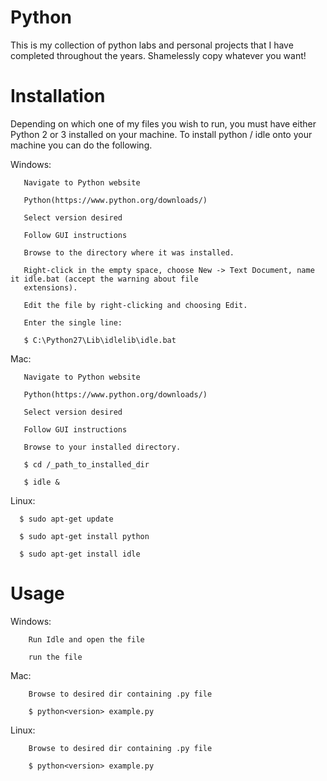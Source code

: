 # Python

This is my collection of python labs and personal projects that I have completed throughout the years. Shamelessly copy whatever you want!  

# Installation 

Depending on which one of my files you wish to run, you must have either Python 2 or 3 installed on your machine. To install python / idle onto your machine you can do the following.

Windows:

       Navigate to Python website
       
       Python(https://www.python.org/downloads/)
       
       Select version desired
       
       Follow GUI instructions
       
       Browse to the directory where it was installed.

       Right-click in the empty space, choose New -> Text Document, name it idle.bat (accept the warning about file         
       extensions).
      
       Edit the file by right-clicking and choosing Edit.

       Enter the single line:
      
       $ C:\Python27\Lib\idlelib\idle.bat
       
Mac:
       
       Navigate to Python website
       
       Python(https://www.python.org/downloads/)
       
       Select version desired
       
       Follow GUI instructions
       
       Browse to your installed directory.
       
       $ cd /_path_to_installed_dir
       
       $ idle &

Linux:

      $ sudo apt-get update
      
      $ sudo apt-get install python 
      
      $ sudo apt-get install idle
      
# Usage

Windows: 
        
        Run Idle and open the file 
        
        run the file

Mac:

        Browse to desired dir containing .py file 
        
        $ python<version> example.py

Linux:

        Browse to desired dir containing .py file
        
        $ python<version> example.py
        

